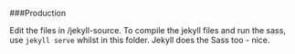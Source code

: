 
###Production

Edit the files in /jekyll-source.
To compile the jekyll files and run the sass, use `jekyll serve` whilst in this folder.
Jekyll does the Sass too - nice.
